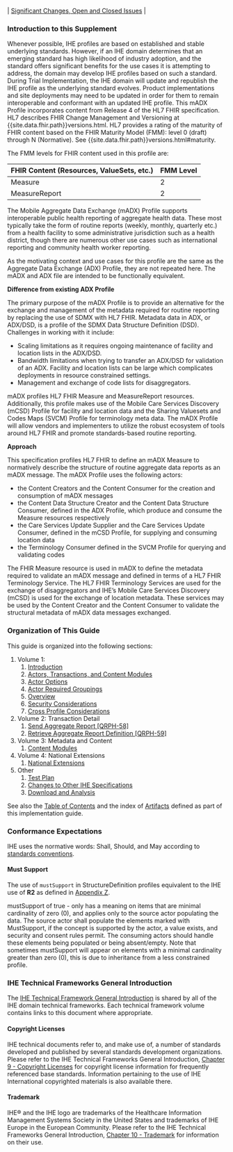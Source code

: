 <div markdown="1" class="stu-note">

| [Significant Changes, Open and Closed Issues](issues.html) |

</div>

### Introduction to this Supplement

Whenever possible, IHE profiles are based on established and stable underlying standards. However, if an IHE domain determines that an emerging standard has high likelihood of industry adoption, and the standard offers significant benefits for the use cases it is attempting to address, the domain may develop IHE profiles based on such a standard. During Trial Implementation, the IHE domain will update and republish the IHE profile as the underlying standard evolves.
Product implementations and site deployments may need to be updated in order for them to remain interoperable and conformant with an updated IHE profile.
This mADX Profile incorporates content from Release 4 of the HL7 FHIR specification. HL7 describes FHIR Change Management and Versioning at {{site.data.fhir.path}}versions.html.
HL7 provides a rating of the maturity of FHIR content based on the FHIR Maturity Model (FMM): level 0 (draft) through N (Normative). See {{site.data.fhir.path}}versions.html#maturity. 

The FMM levels for FHIR content used in this profile are:

| FHIR Content (Resources, ValueSets, etc.) | FMM Level |
| --- | --- |
| Measure | 2 |
| MeasureReport | 2 |

The Mobile Aggregate Data Exchange (mADX) Profile supports interoperable public health reporting of aggregate health data. These most typically take the form of routine reports (weekly, monthly, quarterly etc.) from a health facility to some administrative jurisdiction such as a health district, though there are numerous other use cases such as international reporting and community health worker reporting.

As the motivating context and use cases for this profile are the same as the Aggregate Data Exchange (ADX) Profile, they are not repeated here. The mADX and ADX file are intended to be functionally equivalent.

**Difference from existing ADX Profile**

The primary purpose of the mADX Profile is to provide an alternative for the exchange and management of the metadata required for routine reporting by replacing the use of SDMX with HL7 FHIR. Metadata data in ADX, or ADX/DSD, is a profile of the SDMX Data Structure Definition (DSD). Challenges in working with it include:

- Scaling limitations as it requires ongoing maintenance of facility and location lists in the ADX/DSD.
- Bandwidth limitations when trying to transfer an ADX/DSD for validation of an ADX. Facility and location lists can be large which complicates deployments in resource constrained settings.
- Management and exchange of code lists for disaggregators.

mADX profiles HL7 FHIR Measure and MeasureReport resources. Additionally, this profile makes use of the Mobile Care Services Discovery (mCSD) Profile for facility and location data and the Sharing Valuesets and Codes Maps (SVCM) Profile for terminology meta data.  The mADX Profile will allow vendors and implementers to utilize the robust ecosystem of tools around HL7 FHIR and promote standards-based routine reporting.

**Approach**

This specification profiles HL7 FHIR to define an mADX Measure to normatively describe the structure of routine aggregate data reports as an mADX message. The mADX Profile uses the following actors:

- the Content Creators and the Content Consumer for the creation and consumption of mADX messages
- the Content Data Structure Creator and the Content Data Structure Consumer, defined in the ADX Profile, which produce and consume the Measure resources respectively
- the Care Services Update Supplier and the Care Services Update Consumer, defined in the mCSD Profile, for supplying and consuming location data
- the Terminology Consumer defined in the SVCM Profile for querying and validating codes

The FHIR Measure resource is used in mADX to define the metadata required to validate an mADX message and defined in terms of a HL7 FHIR Terminology Service. The HL7 FHIR Terminology Services are used for the exchange of disaggregators and IHE’s Mobile Care Services Discovery (mCSD) is used for the exchange of location metadata. These services may be used by the Content Creator and the Content Consumer to validate the structural metadata of mADX data messages exchanged.

### Organization of This Guide

This guide is organized into the following sections:

1. Volume 1:
   1. [Introduction](volume-1.html)
   1. [Actors, Transactions, and Content Modules](volume-1.html#actors-transactions-content-modules)
   1. [Actor Options](volume-1.html#actor-options)
   1. [Actor Required Groupings](volume-1.html#required-groupings)
   1. [Overview](volume-1.html#overview)
   1. [Security Considerations](volume-1.html#security-considerations)
   1. [Cross Profile Considerations](volume-1.html#other-grouping)
2. Volume 2: Transaction Detail
   1. [Send Aggregate Report [QRPH-58]](QRPH-58.html)
   1. [Retrieve Aggregate Report Definition [QRPH-59]](QRPH-59.html)
3. Volume 3: Metadata and Content
   1. [Content Modules](volume-3.html)
4. Volume 4: National Extensions
   1. [National Extensions](volume-4.html)
5. Other
   1. [Test Plan](testplan.html)
   1. [Changes to Other IHE Specifications](other.html)
   1. [Download and Analysis](download.html)

See also the [Table of Contents](toc.html) and the index of [Artifacts](artifacts.html) defined as part of this implementation guide.

### Conformance Expectations

IHE uses the normative words: Shall, Should, and May according to [standards conventions](https://profiles.ihe.net/GeneralIntro/ch-E.html).

#### Must Support

The use of ```mustSupport``` in StructureDefinition profiles equivalent to the IHE use of **R2** as defined in [Appendix Z](https://profiles.ihe.net/ITI/TF/Volume2/ch-Z.html#z.10-profiling-conventions-for-constraints-on-fhir).

mustSupport of true - only has a meaning on items that are minimal cardinality of zero (0), and applies only to the source actor populating the data. The source actor shall populate the elements marked with MustSupport, if the concept is supported by the actor, a value exists, and security and consent rules permit.
The consuming actors should handle these elements being populated or being absent/empty.
Note that sometimes mustSupport will appear on elements with a minimal cardinality greater than zero (0), this is due to inheritance from a less constrained profile.

### IHE Technical Frameworks General Introduction
The [IHE Technical Framework General Introduction](https://profiles.ihe.net/GeneralIntro) is shared by all of the IHE domain technical frameworks. Each technical framework volume contains links to this document where appropriate.

#### Copyright Licenses

IHE technical documents refer to, and make use of, a number of standards developed and published by several standards development organizations. Please refer to the IHE Technical Frameworks General Introduction, [Chapter 9 - Copyright Licenses](https://profiles.ihe.net/GeneralIntro/ch-9.html) for copyright license information for frequently referenced base standards. Information pertaining to the use of IHE International copyrighted materials is also available there.

#### Trademark

IHE® and the IHE logo are trademarks of the Healthcare Information Management Systems Society in the United States and trademarks of IHE Europe in the European Community. Please refer to the IHE Technical Frameworks General Introduction, [Chapter 10 - Trademark](https://profiles.ihe.net/GeneralIntro/ch-10.html) for information on their use.